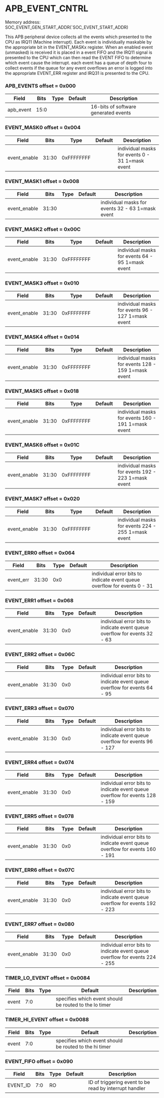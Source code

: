 # APB_EVENT_CNTRL

Memory address: SOC_EVENT_GEN_START_ADDR(`SOC_EVENT_START_ADDR)

This APB peripheral device collects all the events which presented
to the CPU as IRQ11 (Machine interrupt).
Each event is individually maskable by the appropriate bit in the
EVENT_MASKx register.
When an enabled event (unmasked) is received it is placed in a event FIFO
and the IRQ11 signal is presented to the CPU which can then read
the EVENT FIFO to determine which event cause the interrupt.
each event has a queue of depth four to collect events if the 
queue for any event overflows an error is logged into the appropriate
EVENT_ERR register  and IRQ31 is presented to the CPU. 

### APB_EVENTS offset = 0x000

| Field      |  Bits |  Type |    Default | Description     |
| --------------------- |   --- |   --- |        --- | ------------------------- |
| apb_event  |  15:0 |       |            | 16-bits of software generated events |

### EVENT_MASK0 offset = 0x004

| Field      |  Bits |  Type |    Default | Description     |
| --------------------- |   --- |   --- |        --- | ------------------------- |
| event_enable | 31:30 | 0xFFFFFFFF |            | individual masks for events 0 - 31 1=mask event |

### EVENT_MASK1 offset = 0x008

| Field      |  Bits |  Type |    Default | Description     |
| --------------------- |   --- |   --- |        --- | ------------------------- |
| event_enable | 31:30 |       |            | individual masks for events 32 - 63 1=mask event |

### EVENT_MASK2 offset = 0x00C

| Field      |  Bits |  Type |    Default | Description     |
| --------------------- |   --- |   --- |        --- | ------------------------- |
| event_enable | 31:30 | 0xFFFFFFFF |            | individual masks for events 64 - 95 1=mask event |

### EVENT_MASK3 offset = 0x010

| Field      |  Bits |  Type |    Default | Description     |
| --------------------- |   --- |   --- |        --- | ------------------------- |
| event_enable | 31:30 | 0xFFFFFFFF |            | individual masks for events 96 - 127 1=mask event |

### EVENT_MASK4 offset = 0x014

| Field      |  Bits |  Type |    Default | Description     |
| --------------------- |   --- |   --- |        --- | ------------------------- |
| event_enable | 31:30 | 0xFFFFFFFF |            | individual masks for events 128 - 159 1=mask event |

### EVENT_MASK5 offset = 0x018

| Field      |  Bits |  Type |    Default | Description     |
| --------------------- |   --- |   --- |        --- | ------------------------- |
| event_enable | 31:30 | 0xFFFFFFFF |            | individual masks for events 160 - 191 1=mask event |

### EVENT_MASK6 offset = 0x01C

| Field      |  Bits |  Type |    Default | Description     |
| --------------------- |   --- |   --- |        --- | ------------------------- |
| event_enable | 31:30 | 0xFFFFFFFF |            | individual masks for events 192 - 223 1=mask event |

### EVENT_MASK7 offset = 0x020

| Field      |  Bits |  Type |    Default | Description     |
| --------------------- |   --- |   --- |        --- | ------------------------- |
| event_enable | 31:30 | 0xFFFFFFFF |            | individual masks for events 224 - 255 1=mask event |

### EVENT_ERR0 offset = 0x064

| Field      |  Bits |  Type |    Default | Description     |
| --------------------- |   --- |   --- |        --- | ------------------------- |
| event_err  | 31:30 |   0x0 |            | individual error bits to indicate event queue overflow for events 0 - 31 |

### EVENT_ERR1 offset = 0x068

| Field      |  Bits |  Type |    Default | Description     |
| --------------------- |   --- |   --- |        --- | ------------------------- |
| event_enable | 31:30 |   0x0 |            | individual error bits to indicate event queue overflow for events 32 - 63 |

### EVENT_ERR2 offset = 0x06C

| Field      |  Bits |  Type |    Default | Description     |
| --------------------- |   --- |   --- |        --- | ------------------------- |
| event_enable | 31:30 |   0x0 |            | individual error bits to indicate event queue overflow for events 64 - 95 |

### EVENT_ERR3 offset = 0x070

| Field      |  Bits |  Type |    Default | Description     |
| --------------------- |   --- |   --- |        --- | ------------------------- |
| event_enable | 31:30 |   0x0 |            | individual error bits to indicate event queue overflow for events 96 - 127 |

### EVENT_ERR4 offset = 0x074

| Field      |  Bits |  Type |    Default | Description     |
| --------------------- |   --- |   --- |        --- | ------------------------- |
| event_enable | 31:30 |   0x0 |            | individual error bits to indicate event queue overflow for events 128 - 159 |

### EVENT_ERR5 offset = 0x078

| Field      |  Bits |  Type |    Default | Description     |
| --------------------- |   --- |   --- |        --- | ------------------------- |
| event_enable | 31:30 |   0x0 |            | individual error bits to indicate event queue overflow for events 160 - 191 |

### EVENT_ERR6 offset = 0x07C

| Field      |  Bits |  Type |    Default | Description     |
| --------------------- |   --- |   --- |        --- | ------------------------- |
| event_enable | 31:30 |   0x0 |            | individual error bits to indicate event queue overflow for events 192 - 223 |

### EVENT_ERR7 offset = 0x080

| Field      |  Bits |  Type |    Default | Description     |
| --------------------- |   --- |   --- |        --- | ------------------------- |
| event_enable | 31:30 |   0x0 |            | individual error bits to indicate event queue overflow for events 224 - 255 |

### TIMER_LO_EVENT offset = 0x0084

| Field      |  Bits |  Type |    Default | Description     |
| --------------------- |   --- |   --- |        --- | ------------------------- |
| event      |   7:0 |       | specifies which event should be routed to the lo timer |                 |

### TIMER_HI_EVENT offset = 0x0088

| Field      |  Bits |  Type |    Default | Description     |
| --------------------- |   --- |   --- |        --- | ------------------------- |
| event      |   7:0 |       | specifies which event should be routed to the hi timer |                 |

### EVENT_FIFO offset = 0x090

| Field      |  Bits |  Type |    Default | Description     |
| --------------------- |   --- |   --- |        --- | ------------------------- |
| EVENT_ID   |   7:0 |    RO |            | ID of triggering event to be read by interrupt handler |

